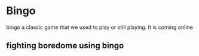 # Bingo
bingo a classic game that we used to play or still playing. It is coming online 
## fighting boredome using bingo
